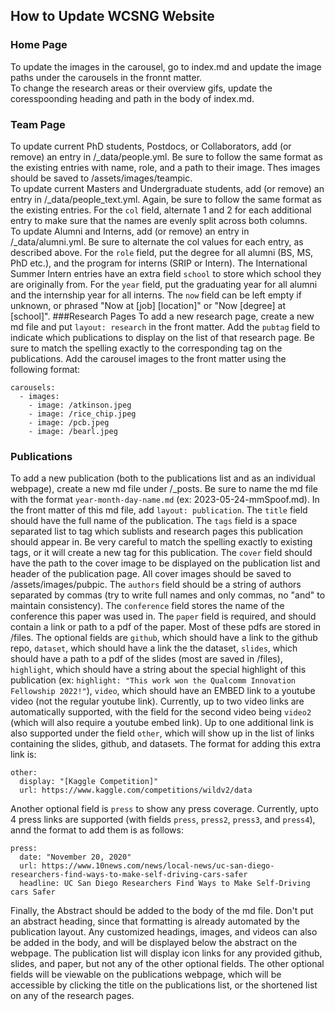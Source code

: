 ## How to Update WCSNG Website
### Home Page
To update the images in the carousel, go to index.md and update the image paths under the carousels in the fronnt matter.   
To change the research areas or their overview gifs, update the coresspoonding heading and path in the body of index.md.
### Team Page
To update current PhD students, Postdocs, or Collaborators, add (or remove) an entry in /_data/people.yml. Be sure to follow the same format as the existing entries with name, role, and a path to their image. Thes images should be saved to /assets/images/teampic.   
To update current Masters and Undergraduate students, add (or remove) an entry in /_data/people_text.yml. Again, be sure to follow the same format as the existing entries. For the `col` field, alternate 1 and 2 for each additional entry to make sure that the names are evenly split across both columns.   
To update Alumni and Interns, add (or remove) an entry in /_data/alumni.yml. Be sure to alternate the col values for each entry, as described above. For the `role` field, put the degree for all alumni (BS, MS, PhD etc.), and the program for interns (SRIP or Intern). The International Summer Intern entries have an extra field `school` to store which school they are originally from. For the `year` field, put the graduating year for all alumni and the internship year for all interns. The `now` field can be left empty if unknown, or phrased "Now at [job] [location]" or "Now [degree] at [school]".
###Research Pages
To add a new research page, create a new md file and put `layout: research` in the front matter. Add the `pubtag` field to indicate which publications to display on the list of that research page. Be sure to match the spelling exactly to the corresponding tag on the publications. Add the carousel images to the front matter using the following format:
```
carousels:
  - images:
    - image: /atkinson.jpeg
    - image: /rice_chip.jpeg
    - image: /pcb.jpeg
    - image: /bearl.jpeg
```
### Publications
To add a new publication (both to the publications list and as an individual webpage), create a new md file under /_posts. Be sure to name the md file with the format `year-month-day-name.md` (ex: 2023-05-24-mmSpoof.md). In the front matter of this md file, add `layout: publication`. The `title` field should have the full name of the publication. The `tags` field is a space separated list to tag which sublists and research pages this publication should appear in. Be very careful to match the spelling exactly to existing tags, or it will create a new tag for this publication. The `cover` field should have the path to the cover image to be displayed on the publication list and header of the publication page. All cover images should be saved to /assets/images/pubpic. The `authors` field should be a string of authors separated by commas (try to write full names and only commas, no "and" to maintain consistency). The `conference` field stores the name of the conference this paper was used in. The `paper` field is required, and should contain a link or path to a pdf of the paper. Most of these pdfs are stored in /files. The optional fields are `github`, which should have a link to the github repo, `dataset`, which should have a link the the dataset, `slides`, which should have a path to a pdf of the slides (most are saved in /files), `highlight`, which should have a string about the special highlight of this publication (ex: `highlight: "This work won the Qualcomm Innovation Fellowship 2022!"`), `video`, which should have an EMBED link to a youtube video (not the regular youtube link). Currently, up to two video links are automatically supported, with the field for the second video being `video2` (which will also require a youtube embed link). Up to one additional link is also supported under the field `other`, which will show up in the list of links containing the slides, github, and datasets. The format for adding this extra link is:
```
other:
  display: "[Kaggle Competition]"
  url: https://www.kaggle.com/competitions/wildv2/data
```
Another optional field is `press` to show any press coverage. Currently, upto 4 press links are supported (with fields `press`, `press2`, `press3`, and `press4`), annd the format to add them is as follows:
```
press:
  date: "November 20, 2020"
  url: https://www.10news.com/news/local-news/uc-san-diego-researchers-find-ways-to-make-self-driving-cars-safer
  headline: UC San Diego Researchers Find Ways to Make Self-Driving cars Safer
```
Finally, the Abstract should be added to the body of the md file. Don't put an abstract heading, since that formatting is already automated by the publication layout. Any customized headings, images, and videos can also be added in the body, and will be displayed below the abstract on the webpage.
The publication list will display icon links for any provided github, slides, and paper, but not any of the other optional fields. The other optional fields will be viewable on the publications webpage, which will be accessible by clicking the title on the publications list, or the shortened list on any of the research pages.
